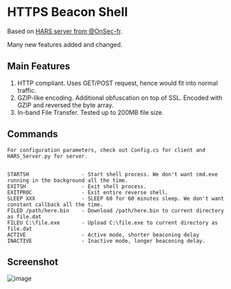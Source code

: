HTTPS Beacon Shell
==================

Based on [HARS server from @OnSec-fr](https://github.com/onSec-fr/Http-Asynchronous-Reverse-Shell).

Many new features added and changed.

Main Features
-------------
1. HTTP compliant. Uses GET/POST request, hence would fit into normal traffic.
2. GZIP-like encoding. Additional obfuscation on top of SSL. Encoded with GZIP and reversed the byte array.
3. In-band File Transfer. Tested up to 200MB file size.


Commands
-------------
```
For configuration parameters, check out Config.cs for client and HARS_Server.py for server.


STARTSH                 - Start shell process. We don't want cmd.exe running in the background all the time.
EXITSH                  - Exit shell process.
EXITPROC                - Exit entire reverse shell.
SLEEP XXX               - SLEEP 60 for 60 minutes sleep. We don't want constant callback all the time.
FILED /path/here.bin    - Download /path/here.bin to current directory as file.dat
FILEU C:\file.exe       - Upload C:\file.exe to current directory as file.dat
ACTIVE                  - Active mode, shorter beaconing delay
INACTIVE                - Inactive mode, longer beaconing delay.
```

Screenshot
--------------
![image](https://raw.githubusercontent.com/limbenjamin/HTTPSBeaconShell/master/Images/screenshot.png)
